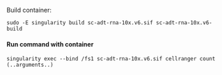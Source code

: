 Build container:
```
sudo -E singularity build sc-adt-rna-10x.v6.sif sc-adt-rna-10x.v6-build
```

#### Run command with container
```
singularity exec --bind /fs1 sc-adt-rna-10x.v6.sif cellranger count (..arguments..)
```
